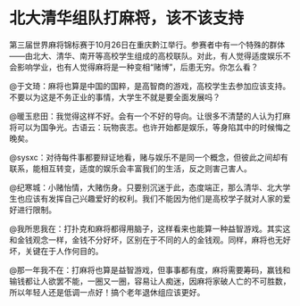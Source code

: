 # 北大清华组队打麻将，该不该支持

第三届世界麻将锦标赛于10月26日在重庆黔江举行。参赛者中有一个特殊的群体——由北大、清华、南开等高校学生组成的高校联队。对此，有人觉得适度娱乐不会影响学业，也有人觉得麻将是一种变相“赌博”，后患无穷。你怎么看？

@于文琦：麻将也算是中国的国粹，是高智商的游戏，高校学生去参加应该支持。不要以为这是不务正业的事情，大学生不就是要全面发展吗？

@暖玉悲田：我觉得这样不好。会有一个不好的导向。让很多不清楚的人认为打麻将可以为国争光。古语云：玩物丧志。也许开始都是娱乐，等身陷其中的时候悔之晚矣。

@sysxc：对待每件事都要辩证地看，赌与娱乐不是同一个概念，但彼此之间却有联系，能相互转变，适度的娱乐会丰富我们的生活，反之则害己害人。

@纪寒城：小赌怡情，大赌伤身。只要别沉迷于此，态度端正，那么清华、北大学生也应该有发挥自己兴趣爱好的权利。我们不能因为他们是高校学子就对人家的爱好进行限制。

@我所思我在：打扑克和麻将都得用脑子，这样看来也能算一种益智游戏。其实这和金钱观念一样，金钱不分好坏，区别在于不同的人的金钱观。同样，麻将也无好坏，关键在于人作何目的。

@那一年我不在：打麻将也算是益智游戏，但事事都有度，麻将需要筹码，赢钱和输钱都让人欲罢不能，一圈又一圈，容易让人痴迷，因麻将家破人亡的不可胜数，所以年轻人还是低调一点好！搞个老年退休组应该更好。